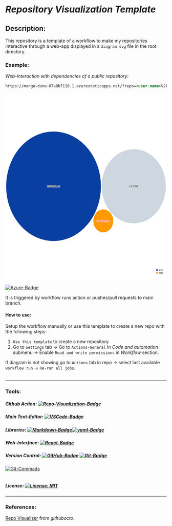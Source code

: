 # ***Repository Visualization Template***

## **Description:**
This repository is a template of a workflow to make my repositories interactive through a web-app displayed in a `diagram.svg` file in the root directory.

### **Example:**
*Web-interaction with dependencies of a public repository:*

```markdown
https://mango-dune-07a8b7110.1.azurestaticapps.net/?repo=<user-name>%2F<repository-name>
```
<img src="diagram.svg" width="580" height="580">

[![Azure-Badge](https://img.shields.io/badge/Azure-0089D6?style=flat-square&logo=microsoft-azure&logoColor=white)](https://mango-dune-07a8b7110.1.azurestaticapps.net/?repo=EstebanMqz%2FRepo-Visualization)


It is triggered by workflow runs action or pushes/pull requests to main branch.<br>

#### **How to use:**
Setup the workflow manually or use this template to create a new repo with the following steps:<br>
1. `Use this template` to create a new repository.
2. Go to `Settings` tab -> Go to `Actions-General` in *Code and automation* submenu -> Enable `Read and write permissions` in *Workflow* section.<br>

If diagram is not showing go to `Actions` tab in repo -> select last available `workflow run` -> `Re-run all jobs`. <br><br>

---
### **Tools:**

##### Github Action:&nbsp;[![Repo-Visualization-Badge](https://img.shields.io/badge/Action-Visualization-020521?style=flat-square&logo=github&logoColor=white)](https://githubnext.com/projects/repo-visualization)<br>
##### Main Text-Editor:&nbsp;[![VSCode-Badge](https://img.shields.io/badge/VSCode-007ACC?style=flat-square&logo=visual-studio-code&logoColor=white)](https://code.visualstudio.com/)<br>
##### Libraries:&nbsp;[![Markdown-Badge](https://img.shields.io/badge/Markdown-000000.svg?style=flat-square&logo=Markdown&logoColor=white)](https://www.markdownguide.org)[![yaml-Badge](https://img.shields.io/badge/YAML-000000?style=flat-square&logo=yaml&logoColor=red)](https://yaml.org)<br>
##### Web-Interface:&nbsp;[![React-Badge](https://img.shields.io/badge/React-61DAFB?style=flat-square&logo=react&logoColor=black)](https://create-react-app.dev)&nbsp;<br>
##### Version Control:&nbsp;[![GitHub-Badge](https://img.shields.io/badge/GitHub-100000?style=flat-square&logo=github&logoColor=white)](https://github.com)&nbsp;[![Git-Badge](https://img.shields.io/badge/Git-F05032.svg?style=flat-square&logo=Git&logoColor=white)](https://git-scm.com)<br>
[![Git-Commads](https://img.shields.io/badge/Git%20Commands-gray?style=flat-square&logo=git&logoColor=white)](https://github.com/EstebanMqz/Git-Commands)<br><br>


##### License:&nbsp;[![License: MIT](https://img.shields.io/badge/License-MIT-yellow.svg)](https://opensource.org/licenses/MIT)
---
### **References:** 
[Repo Visualizer](https://github.com/githubocto/repo-visualizer)  from *githubocto*.


